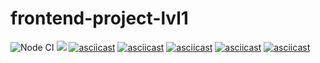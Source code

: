 # frontend-project-lvl1
![Node CI](https://github.com/Georgeovod/frontend-project-lvl1/workflows/Node%20CI/badge.svg)
<a href="https://codeclimate.com/github/codeclimate/codeclimate/maintainability"><img src="https://api.codeclimate.com/v1/badges/a99a88d28ad37a79dbf6/maintainability" /></a>
[![asciicast](https://asciinema.org/a/G9uByjxj5XGOTbRT8vac94YKb.svg)](https://asciinema.org/a/G9uByjxj5XGOTbRT8vac94YKb)
[![asciicast](https://asciinema.org/a/364826.svg)](https://asciinema.org/a/364826)
[![asciicast](https://asciinema.org/a/368534.svg)](https://asciinema.org/a/368534)
[![asciicast](https://asciinema.org/a/385633.svg)](https://asciinema.org/a/385633)
[![asciicast](https://asciinema.org/a/385905.svg)](https://asciinema.org/a/385905)